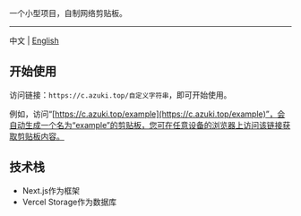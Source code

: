 一个小型项目，自制网络剪贴板。

---

中文 | [English](./README_en.md)

## 开始使用

访问链接：`https://c.azuki.top/自定义字符串`，即可开始使用。

例如，访问“[https://c.azuki.top/example](https://c.azuki.top/example)”，会自动生成一个名为“example”的剪贴板，您可在任意设备的浏览器上访问该链接获取剪贴板内容。

## 技术栈

- Next.js作为框架
- Vercel Storage作为数据库
